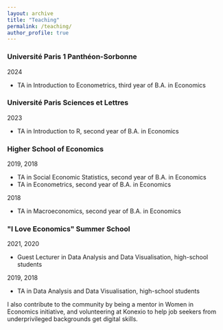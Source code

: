 ```yaml
---
layout: archive
title: "Teaching"
permalink: /teaching/
author_profile: true
---
```



### Université Paris 1 Panthéon-Sorbonne

2024

  * TA in Introduction to Econometrics, third year of B.A. in Economics

### Université Paris Sciences et Lettres

2023

  * TA in Introduction to R, second year of B.A. in Economics

### Higher School of Economics

2019, 2018

  * TA in Social Economic Statistics, second year of B.A. in Economics
  * TA in Econometrics, second year of B.A. in Economics

2018

  * TA in Macroeconomics, second year of B.A. in Economics


### "I Love Economics" Summer School

2021, 2020

  * Guest Lecturer in Data Analysis and Data Visualisation, high-school students

<!-- Google tag (gtag.js) -->
<script async src="https://www.googletagmanager.com/gtag/js?id=G-MCK3K2357M"></script>
<script>
  window.dataLayer = window.dataLayer || [];
  function gtag(){dataLayer.push(arguments);}
  gtag('js', new Date());

  gtag('config', 'G-MCK3K2357M');
</script>

2019, 2018

  * TA in Data Analysis and Data Visualisation, high-school students


I also contribute to the community by being a mentor in Women in Economics initiative, and volunteering at Konexio to help job seekers from underprivileged backgrounds get digital skills.
